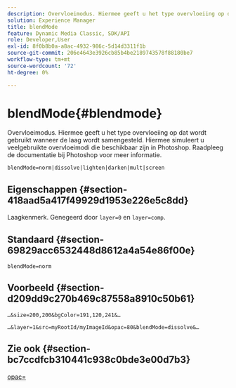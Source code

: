 ```yaml
---
description: Overvloeimodus. Hiermee geeft u het type overvloeiing op dat wordt gebruikt wanneer de laag wordt samengesteld. Hiermee simuleert u veelgebruikte overvloeimodi die beschikbaar zijn in Photoshop. Raadpleeg de documentatie bij Photoshop voor meer informatie.
solution: Experience Manager
title: blendMode
feature: Dynamic Media Classic, SDK/API
role: Developer,User
exl-id: 8f0b8b0a-a8ac-4932-986c-5d14d3311f1b
source-git-commit: 206e4643e3926cb85b4be2189743578f88180be7
workflow-type: tm+mt
source-wordcount: '72'
ht-degree: 0%

---
```


# blendMode{#blendmode}

Overvloeimodus. Hiermee geeft u het type overvloeiing op dat wordt gebruikt wanneer de laag wordt samengesteld. Hiermee simuleert u veelgebruikte overvloeimodi die beschikbaar zijn in Photoshop. Raadpleeg de documentatie bij Photoshop voor meer informatie.

`blendMode=norm|dissolve|lighten|darken|mult|screen`

## Eigenschappen {#section-418aad5a417f49929d1953e226e5c8dd}

Laagkenmerk. Genegeerd door `layer=0` en `layer=comp`.

## Standaard {#section-69829acc6532448d8612a4a54e86f00e}

`blendMode=norm`

## Voorbeeld {#section-d209dd9c270b469c87558a8910c50b61}

`…&size=200,200&bgColor=191,120,241&…`

`…&layer=1&src=myRootId/myImageId&opac=80&blendMode=dissolve&…`

## Zie ook {#section-bc7ccdfcb310441c938c0bde3e00d7b3}

[opac=](../../../../../is-api/http-ref/image-serving-api-ref/c-http-protocol-reference/c-command-reference/r-opac.md#reference-d2269b51aca34599a08d0a46ee5c27e5)
